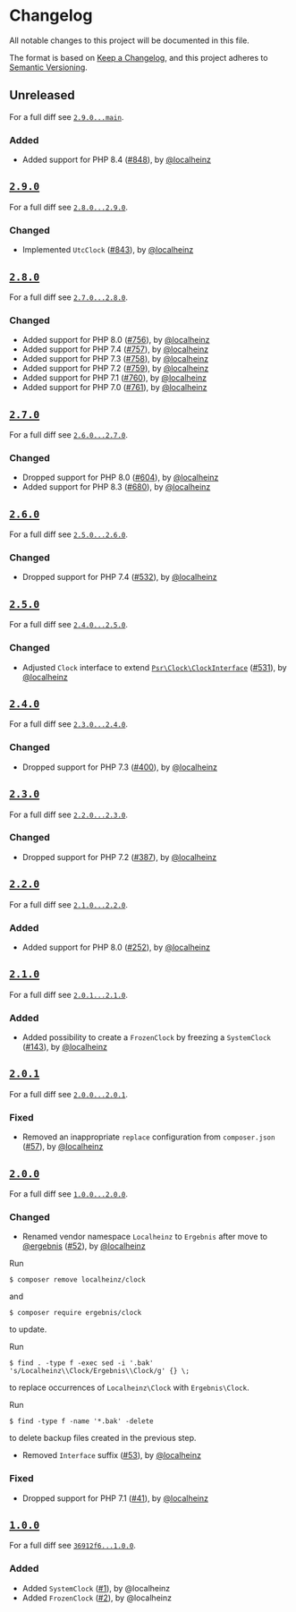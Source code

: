 # Changelog

All notable changes to this project will be documented in this file.

The format is based on [Keep a Changelog](https://keepachangelog.com/en/1.0.0/), and this project adheres to [Semantic Versioning](https://semver.org/spec/v2.0.0.html).

## Unreleased

For a full diff see [`2.9.0...main`][2.9.0...main].

### Added

- Added support for PHP 8.4 ([#848]), by [@localheinz]

## [`2.9.0`][2.9.0]

For a full diff see [`2.8.0...2.9.0`][2.8.0...2.9.0].

### Changed

- Implemented `UtcClock` ([#843]), by [@localheinz]

## [`2.8.0`][2.8.0]

For a full diff see [`2.7.0...2.8.0`][2.7.0...2.8.0].

### Changed

- Added support for PHP 8.0 ([#756]), by [@localheinz]
- Added support for PHP 7.4 ([#757]), by [@localheinz]
- Added support for PHP 7.3 ([#758]), by [@localheinz]
- Added support for PHP 7.2 ([#759]), by [@localheinz]
- Added support for PHP 7.1 ([#760]), by [@localheinz]
- Added support for PHP 7.0 ([#761]), by [@localheinz]

## [`2.7.0`][2.7.0]

For a full diff see [`2.6.0...2.7.0`][2.6.0...2.7.0].

### Changed

- Dropped support for PHP 8.0 ([#604]), by [@localheinz]
- Added support for PHP 8.3 ([#680]), by [@localheinz]

## [`2.6.0`][2.6.0]

For a full diff see [`2.5.0...2.6.0`][2.5.0...2.6.0].

### Changed

-  Dropped support for PHP 7.4 ([#532]), by [@localheinz]

## [`2.5.0`][2.5.0]

For a full diff see [`2.4.0...2.5.0`][2.4.0...2.5.0].

### Changed

-  Adjusted `Clock` interface to extend [`Psr\Clock\ClockInterface`](https://github.com/php-fig/clock/blob/1.0.0/src/ClockInterface.php) ([#531]), by [@localheinz]

## [`2.4.0`][2.4.0]

For a full diff see [`2.3.0...2.4.0`][2.3.0...2.4.0].

### Changed

-  Dropped support for PHP 7.3 ([#400]), by [@localheinz]

## [`2.3.0`][2.3.0]

For a full diff see [`2.2.0...2.3.0`][2.2.0...2.3.0].

### Changed

-  Dropped support for PHP 7.2 ([#387]), by [@localheinz]

## [`2.2.0`][2.2.0]

For a full diff see [`2.1.0...2.2.0`][2.1.0...2.2.0].

### Added

-  Added support for PHP 8.0 ([#252]), by [@localheinz]

## [`2.1.0`][2.1.0]

For a full diff see [`2.0.1...2.1.0`][2.0.1...2.1.0].

### Added

-  Added possibility to create a `FrozenClock` by freezing a `SystemClock` ([#143]), by [@localheinz]

## [`2.0.1`][2.0.1]

For a full diff see [`2.0.0...2.0.1`][2.0.0...2.0.1].

### Fixed

-  Removed an inappropriate `replace` configuration from `composer.json` ([#57]), by [@localheinz]

## [`2.0.0`][2.0.0]

For a full diff see [`1.0.0...2.0.0`][1.0.0...2.0.0].

### Changed

-  Renamed vendor namespace `Localheinz` to `Ergebnis` after move to [@ergebnis] ([#52]), by [@localheinz]

  Run

  ```
  $ composer remove localheinz/clock
  ```

  and

  ```
  $ composer require ergebnis/clock
  ```

  to update.

  Run

  ```
  $ find . -type f -exec sed -i '.bak' 's/Localheinz\\Clock/Ergebnis\\Clock/g' {} \;
  ```

  to replace occurrences of `Localheinz\Clock` with `Ergebnis\Clock`.

  Run

  ```
  $ find -type f -name '*.bak' -delete
  ```

  to delete backup files created in the previous step.

-  Removed `Interface` suffix ([#53]), by [@localheinz]

### Fixed

-  Dropped support for PHP 7.1 ([#41]), by [@localheinz]

## [`1.0.0`][1.0.0]

For a full diff see [`36912f6...1.0.0`][36912f6...1.0.0].

### Added

-  Added `SystemClock` ([#1]), by @localheinz
-  Added `FrozenClock` ([#2]), by @localheinz

[1.0.0]: https://github.com/ergebnis/clock/releases/tag/1.0.0
[2.0.0]: https://github.com/ergebnis/clock/releases/tag/2.0.0
[2.0.1]: https://github.com/ergebnis/clock/releases/tag/2.0.1
[2.1.0]: https://github.com/ergebnis/clock/releases/tag/2.1.0
[2.2.0]: https://github.com/ergebnis/clock/releases/tag/2.2.0
[2.3.0]: https://github.com/ergebnis/clock/releases/tag/2.3.0
[2.4.0]: https://github.com/ergebnis/clock/releases/tag/2.4.0
[2.5.0]: https://github.com/ergebnis/clock/releases/tag/2.5.0
[2.6.0]: https://github.com/ergebnis/clock/releases/tag/2.6.0
[2.7.0]: https://github.com/ergebnis/clock/releases/tag/2.7.0
[2.8.0]: https://github.com/ergebnis/clock/releases/tag/2.8.0
[2.9.0]: https://github.com/ergebnis/clock/releases/tag/2.9.0

[36912f6...1.0.0]: https://github.com/ergebnis/clock/compare/36912f6...1.0.0
[1.0.0...2.0.0]: https://github.com/ergebnis/clock/compare/1.0.0...2.0.0
[2.0.0...2.0.1]: https://github.com/ergebnis/clock/compare/2.0.0...2.0.1
[2.0.1...2.1.0]: https://github.com/ergebnis/clock/compare/2.0.1...2.1.0
[2.1.0...2.2.0]: https://github.com/ergebnis/clock/compare/2.1.0...2.2.0
[2.2.0...2.3.0]: https://github.com/ergebnis/clock/compare/2.2.0...2.3.0
[2.3.0...2.4.0]: https://github.com/ergebnis/clock/compare/2.3.0...2.4.0
[2.4.0...2.5.0]: https://github.com/ergebnis/clock/compare/2.4.0...2.5.0
[2.5.0...2.6.0]: https://github.com/ergebnis/clock/compare/2.5.0...2.6.0
[2.6.0...2.7.0]: https://github.com/ergebnis/clock/compare/2.6.0...2.7.0
[2.7.0...2.8.0]: https://github.com/ergebnis/clock/compare/2.7.0...2.8.0
[2.8.0...2.9.0]: https://github.com/ergebnis/clock/compare/2.8.0...2.9.0
[2.9.0...main]: https://github.com/ergebnis/clock/compare/2.9.0...main

[#1]: https://github.com/ergebnis/clock/pull/1
[#2]: https://github.com/ergebnis/clock/pull/2
[#41]: https://github.com/ergebnis/clock/pull/41
[#52]: https://github.com/ergebnis/clock/pull/52
[#53]: https://github.com/ergebnis/clock/pull/53
[#57]: https://github.com/ergebnis/clock/pull/57
[#143]: https://github.com/ergebnis/clock/pull/143
[#252]: https://github.com/ergebnis/clock/pull/252
[#387]: https://github.com/ergebnis/clock/pull/387
[#400]: https://github.com/ergebnis/clock/pull/400
[#531]: https://github.com/ergebnis/clock/pull/531
[#532]: https://github.com/ergebnis/clock/pull/532
[#604]: https://github.com/ergebnis/clock/pull/604
[#680]: https://github.com/ergebnis/clock/pull/680
[#756]: https://github.com/ergebnis/clock/pull/756
[#757]: https://github.com/ergebnis/clock/pull/757
[#758]: https://github.com/ergebnis/clock/pull/758
[#759]: https://github.com/ergebnis/clock/pull/759
[#760]: https://github.com/ergebnis/clock/pull/760
[#761]: https://github.com/ergebnis/clock/pull/761
[#843]: https://github.com/ergebnis/clock/pull/843
[#848]: https://github.com/ergebnis/clock/pull/848

[@ergebnis]: https://github.com/ergebnis
[@localheinz]: https://github.com/localheinz
